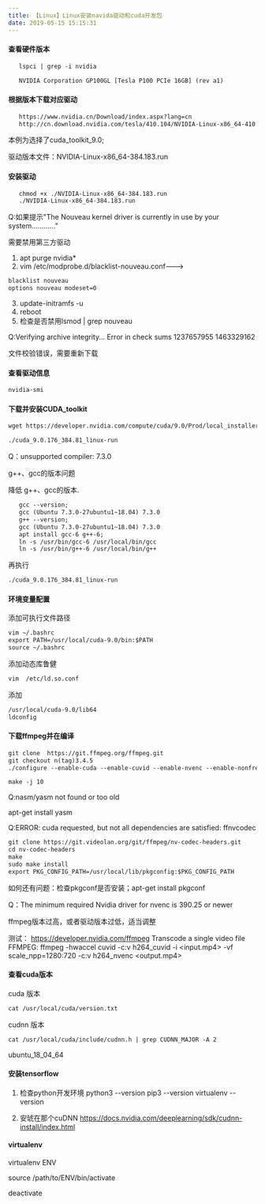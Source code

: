 ```yaml
---
title: 【Linux】Linux安装navida驱动和cuda开发包
date: 2019-05-15 15:15:31
---
```


#### 查看硬件版本

```txt
   lspci | grep -i nvidia
```

```txt
   NVIDIA Corporation GP100GL [Tesla P100 PCIe 16GB] (rev a1)
```

#### 根据版本下载对应驱动

```txt
   https://www.nvidia.cn/Download/index.aspx?lang=cn
   http://cn.download.nvidia.com/tesla/410.104/NVIDIA-Linux-x86_64-410.104.run
```

   本例为选择了cuda_toolkit_9.0;

   驱动版本文件：NVIDIA-Linux-x86_64-384.183.run

#### 安装驱动

```txt
   chmod +x ./NVIDIA-Linux-x86_64-384.183.run
   ./NVIDIA-Linux-x86_64-384.183.run
```

Q:如果提示"The Nouveau kernel driver is currently in use by your system…………"

需要禁用第三方驱动

1. apt purge nvidia*
2. vim /etc/modprobe.d/blacklist-nouveau.conf--->
```txt
blacklist nouveau
options nouveau modeset=0
```
3. update-initramfs -u
4. reboot
5. 检查是否禁用lsmod | grep nouveau

Q:Verifying archive integrity... Error in check sums 1237657955 1463329162

文件校验错误，需要重新下载


#### 查看驱动信息

```txt
nvidia-smi
```

#### 下载并安装CUDA_toolkit

```txt
wget https://developer.nvidia.com/compute/cuda/9.0/Prod/local_installers/cuda_9.0.176_384.81_linux-run

./cuda_9.0.176_384.81_linux-run
```

Q：unsupported compiler: 7.3.0

g++、gcc的版本问题

降低 g++、gcc的版本.
```txt
   gcc --version;
   gcc (Ubuntu 7.3.0-27ubuntu1~18.04) 7.3.0
   g++ --version;
   gcc (Ubuntu 7.3.0-27ubuntu1~18.04) 7.3.0
   apt install gcc-6 g++-6;
   ln -s /usr/bin/gcc-6 /usr/local/bin/gcc
   ln -s /usr/bin/g++-6 /usr/local/bin/g++
```

再执行

```txt
./cuda_9.0.176_384.81_linux-run
```

#### 环境变量配置

添加可执行文件路径

```txt
vim ~/.bashrc
export PATH=/usr/local/cuda-9.0/bin:$PATH
source ~/.bashrc
```

添加动态库鲁健

```txt
vim  /etc/ld.so.conf
```

添加

```txt
/usr/local/cuda-9.0/lib64
ldconfig
```

#### 下载ffmpeg并在编译

```txt
git clone  https://git.ffmpeg.org/ffmpeg.git
git checkout n(tag)3.4.5
./configure --enable-cuda --enable-cuvid --enable-nvenc --enable-nonfree --enable-libnpp --extra-cflags=-I/usr/local/cuda/include --extra-ldflags=-L/usr/local/cuda/lib64

make -j 10
```

Q:nasm/yasm not found or too old

apt-get install yasm

Q:ERROR: cuda requested, but not all dependencies are satisfied: ffnvcodec

```txt
git clone https://git.videolan.org/git/ffmpeg/nv-codec-headers.git
cd nv-codec-headers
make
sudo make install
export PKG_CONFIG_PATH=/usr/local/lib/pkgconfig:$PKG_CONFIG_PATH
```

如何还有问题：检查pkgconf是否安装；apt-get install pkgconf

Q：The minimum required Nvidia driver for nvenc is 390.25 or newer

ffmpeg版本过高，或者驱动版本过低，适当调整


测试：
   https://developer.nvidia.com/ffmpeg
   Transcode a single video file
   FFMPEG: ffmpeg -hwaccel cuvid -c:v h264_cuvid -i <input.mp4> -vf scale_npp=1280:720 -c:v h264_nvenc <output.mp4>

#### 查看cuda版本

cuda 版本

```txt
cat /usr/local/cuda/version.txt
```

cudnn 版本
```txt
cat /usr/local/cuda/include/cudnn.h | grep CUDNN_MAJOR -A 2
```

ubuntu_18_04_64


#### 安装tensorflow

1. 检查python开发环境
python3 --version
pip3 --version
virtualenv --version

2. 安琥在那个cuDNN
https://docs.nvidia.com/deeplearning/sdk/cudnn-install/index.html


#### virtualenv

virtualenv ENV


source /path/to/ENV/bin/activate


deactivate
